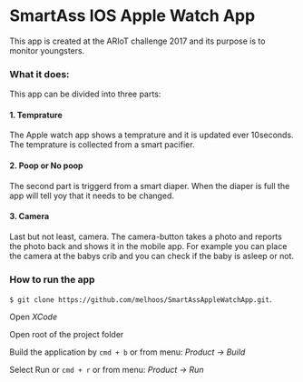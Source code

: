# SmartAss IOS Apple Watch App 

This app is created at the ARIoT challenge 2017 and its purpose is to monitor youngsters. 

### What it does: 

This app can be divided into three parts:

#### 1. Temprature
The Apple watch app shows a temprature and it is updated ever 10seconds. The temprature is collected from a smart pacifier. 

#### 2. Poop or No poop
The second part is triggerd from a smart diaper. When the diaper is full the app will tell yoy that it needs to be changed. 

#### 3. Camera
Last but not least, camera. The camera-button takes a photo and reports the photo back and shows it in the mobile app. For example you can place the camera at the babys crib and you can check if the baby is asleep or not. 


### How to run the app

``$ git clone https://github.com/melhoos/SmartAssAppleWatchApp.git``.

Open _XCode_

Open root of the project folder 

Build the application by ``cmd + b`` or from menu: _Product -> Build_

Select Run or ``cmd + r`` or from menu: _Product -> Run_